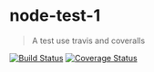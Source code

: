 # node-test-1

> A test use travis and coveralls  

[![Build Status](https://travis-ci.com/lazy1993/node-test-1.svg?branch=master)](https://travis-ci.com/lazy1993/node-test-1)
[![Coverage Status](https://coveralls.io/repos/github/lazy1993/node-test-1/badge.svg?branch=master)](https://coveralls.io/github/lazy1993/node-test-1?branch=master)